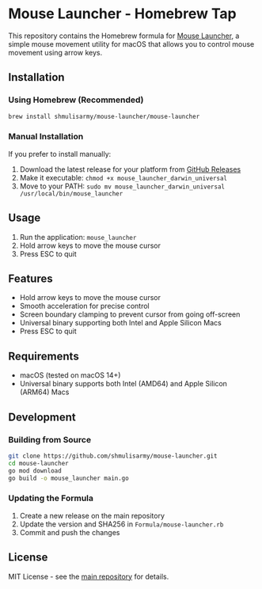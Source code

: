 # Mouse Launcher - Homebrew Tap

This repository contains the Homebrew formula for [Mouse Launcher](https://github.com/shmulisarmy/mouse-launcher), a simple mouse movement utility for macOS that allows you to control mouse movement using arrow keys.

## Installation

### Using Homebrew (Recommended)

```bash
brew install shmulisarmy/mouse-launcher/mouse-launcher
```

### Manual Installation

If you prefer to install manually:

1. Download the latest release for your platform from [GitHub Releases](https://github.com/shmulisarmy/mouse-launcher/releases)
2. Make it executable: `chmod +x mouse_launcher_darwin_universal`
3. Move to your PATH: `sudo mv mouse_launcher_darwin_universal /usr/local/bin/mouse_launcher`

## Usage

1. Run the application: `mouse_launcher`
2. Hold arrow keys to move the mouse cursor
3. Press ESC to quit

## Features

- Hold arrow keys to move the mouse cursor
- Smooth acceleration for precise control
- Screen boundary clamping to prevent cursor from going off-screen
- Universal binary supporting both Intel and Apple Silicon Macs
- Press ESC to quit

## Requirements

- macOS (tested on macOS 14+)
- Universal binary supports both Intel (AMD64) and Apple Silicon (ARM64) Macs

## Development

### Building from Source

```bash
git clone https://github.com/shmulisarmy/mouse-launcher.git
cd mouse-launcher
go mod download
go build -o mouse_launcher main.go
```

### Updating the Formula

1. Create a new release on the main repository
2. Update the version and SHA256 in `Formula/mouse-launcher.rb`
3. Commit and push the changes

## License

MIT License - see the [main repository](https://github.com/shmulisarmy/mouse-launcher) for details.
